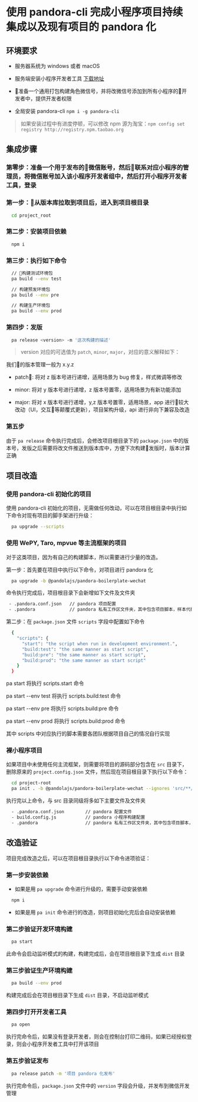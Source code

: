 # 使用 pandora-cli 完成小程序项目持续集成以及现有项目的 pandora 化

## 环境要求

- 服务器系统为 windows 或者 macOS

- 服务端安装小程序开发者工具 [下载地址](https://developers.weixin.qq.com/miniprogram/dev/devtools/download.html)

- 准备一个通用打包构建角色微信号，并将改微信号添加到所有小程序的开发者中，提供开发者权限

- 全局安装 pandora-cli `npm i -g pandora-cli`

> 如果安装过程中有进度停顿，可以修改 npm 源为淘宝：`npm config set registry http://registry.npm.taobao.org`

## 集成步骤

### 第零步：准备一个用于发布的微信账号，然后联系对应小程序的管理员，将微信账号加入该小程序开发者组中，然后打开小程序开发者工具，登录

### 第一步：从版本库拉取到项目后，进入到项目根目录

```bash
  cd project_root
```

### 第二步：安装项目依赖

```bash
  npm i
```

### 第三步：执行如下命令

```bash
  // 构建测试环境包
  pa build --env test

  // 构建预发环境包
  pa build --env pre

  // 构建生产环境包
  pa build --env prod
```

### 第四步：发版

```bash
  pa release <version> -m '这次构建的描述'
```

> version 对应的可选值为 `patch`, `minor`, `major`，对应的意义解释如下：

我们的版本管理一般为 x.y.z

- patch: 将对 z 版本号进行递增，适用场景为 bug 修复，样式微调等修改

- minor: 将对 y 版本号进行递增，z 版本号置零，适用场景为有新功能添加

- major: 将对 x 版本号进行递增，y,z 版本号置零，适用场景，app 进行较大改动（UI，交互等颠覆式更新），项目架构升级，api 进行非向下兼容及改造

### 第五步

由于 `pa release` 命令执行完成后，会修改项目根目录下的 `package.json` 中的版本号，发版之后需要将改文件推送到版本库中，方便下次构建发版时，版本计算正确

## 项目改造

### 使用 pandora-cli 初始化的项目

使用 pandora-cli 初始化的项目，无需做任何改动，可以在项目根目录中执行如下命令对现有项目的脚手架进行升级：

```bash
  pa upgrade --scripts
```

### 使用 WePY, Taro, mpvue 等主流框架的项目

对于这类项目，因为有自己的构建脚本，所以需要进行少量的改造。

第一步：首先要在项目中执行以下命令，对项目进行 pandora 化

```bash
  pa upgrade -b @pandolajs/pandora-boilerplate-wechat
```

命令执行完成后，项目根目录下会新增如下文件及文件夹

```bash
 - .pandora.conf.json   // pandora 项目配置
 - .pandora             // pandora 私有工作区文件夹，其中包含项目脚本，样本代码模板，以及后续用来存在 pandora 操作时产生的中间文件，缓存等
```

第二步：在 `package.json` 文件 `scripts` 字段中配置如下命令

```bash
  {
    "scripts": {
      "start": "the script when run in development environment.",
      "build:test": "the same manner as start script",
      "build:pre": "the same manner as start script",
      "build:prod": "the same manner as start script"
    }
  }
```

pa start 将执行 scripts.start 命令

pa start --env test 将执行 scripts.build:test 命令

pa start --env pre 将执行 scripts.build:pre 命令

pa start --env prod 将执行 scripts.build:prod 命令

其中 scripts 中对应执行的脚本需要各团队根据项目自己的情况自行实现

### 裸小程序项目

如果项目中未使用任何主流框架，则需要将项目的源码部分包含在 `src` 目录下，删除原来的 `project.config.json` 文件，然后现在项目根目录下执行以下命令：

```bash
  cd project-root
  pa init . -b @pandolajs/pandora-boilerplate-wechat --ignores 'src/**/*' --
```

执行完以上命令，与 src 目录同级将多如下主要文件及文件夹

```bash
  - .pandora.conf.json        // pandora 配置文件
  - build.config.js           // pandora 小程序构建配置
  - .pandora                  // pandora 私有工作区文件夹，其中包含项目脚本，样本代码模板，以及后续用来存在 pandora 操作时产生的中间文件，缓存等
```

## 改造验证

项目完成改造之后，可以在项目根目录执行以下命令进项验证：

### 第一步安装依赖

- 如果是用 `pa upgrade` 命令进行升级的，需要手动安装依赖

```bash
  npm i
```

- 如果是用 `pa init` 命令进行的改造，则项目初始化完后会自动安装依赖

### 第二步验证开发环境构建

```bash
  pa start
```

此命令会启动监听模式的构建，构建完成后，会在项目根目录下生成 `dist` 目录

### 第三步验证生产环境构建

```bash
  pa build --env prod
```

构建完成后会在项目根目录下生成 `dist` 目录，不启动监听模式

### 第四步打开开发者工具

```bash
  pa open
```

执行完命令后，如果没有登录开发者，则会在控制台打印二维码，如果已经授权登录，则会小程序开发者工具中打开该项目

### 第五步验证发布

```bash
  pa release patch -m '项目 pandora 化发布'
```

执行完命令后，`package.json` 文件中的 `version` 字段会升级，并发布到微信开发管理
